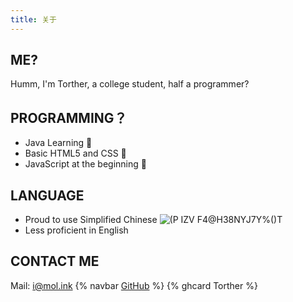 ```yaml
---
title: 关于
---
```


## ME?
Humm, I'm Torther, a college student, half a programmer?

## PROGRAMMING？
- Java Learning 📖
- Basic HTML5 and CSS 📐
- JavaScript at the beginning 🎈

## LANGUAGE
- Proud to use Simplified Chinese ![(P IZV F4@H38NYJ7Y%()T](https://user-images.githubusercontent.com/29655416/143996917-472ce6f3-8d81-414f-a8b2-b3ecd85ad318.png)
- Less proficient in English

## CONTACT ME
Mail: i@mol.ink
{% navbar [GitHub](https://github.com/Torther/) %}
{% ghcard Torther %}